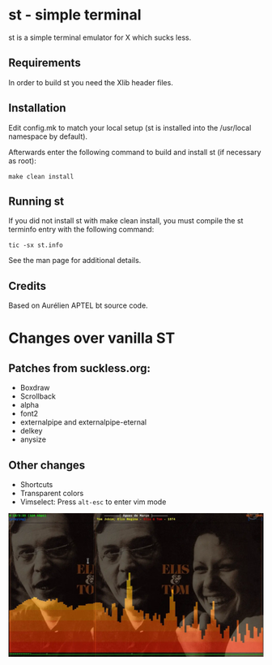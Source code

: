 # st - simple terminal
st is a simple terminal emulator for X which sucks less.

## Requirements
In order to build st you need the Xlib header files.

## Installation
Edit config.mk to match your local setup (st is installed into
the /usr/local namespace by default).

Afterwards enter the following command to build and install st (if
necessary as root):
```
make clean install
```

## Running st
If you did not install st with make clean install, you must compile
the st terminfo entry with the following command:
```
tic -sx st.info
```

See the man page for additional details.

## Credits
Based on Aurélien APTEL <aurelien dot aptel at gmail dot com> bt source code.

# Changes over vanilla ST
## Patches from suckless.org:
- Boxdraw
- Scrollback
- alpha
- font2
- externalpipe and externalpipe-eternal
- delkey
- anysize

## Other changes
- Shortcuts
- Transparent colors
- Vimselect: Press `alt-esc` to enter vim mode

![ncmpcpp visualizer with transparent colors](https://github.com/lucas-mior/st/blob/master/print.webp?raw=true)
